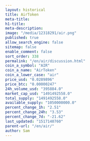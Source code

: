 ```yaml
---
layout: historical
title: AirToken
meta-title: 
h1-title: 
meta-description: 
image: "/media/12318291/air.png"
published: true
allow_search_engine: false
sitemap: false
enable_comment: false
sort_order: 338
permalink: "/en/air/discussion.html"
coin_a_symbol: "AIR"
coin_a_name: "AirToken"
coin_a_lower_case: "air"
price_usd: "0.0289896"
price_btc: "0.00000247"
24h_volume_usd: "395884.0"
market_cap_usd: "1491492558.0"
total_supply: "1491492558.0"
available_supply: "1050000000.0"
percent_change_1h: "2.51"
percent_change_24h: "3.53"
percent_change_7d: "-21.62"
last_updated: "1517140760"
parent-url: "/en/air/"
author: Sam
---
```


